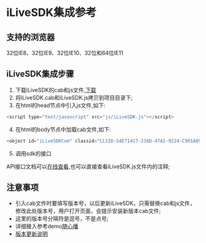 ﻿# iLiveSDK集成参考

## 支持的浏览器
32位IE8、32位IE9、32位IE10、32位和64位IE11

## iLiveSDK集成步骤
1. 下载iLiveSDK的cab和js文件,[下载](https://github.com/zhaoyang21cn/iLiveSDK_Web_Demos/blob/master/iLiveSDK)
2. 将iLiveSDK.cab和iLiveSDK.js拷贝到项目目录下;
3. 在html的head节点中引入js文件,如下:

```js
<script type="text/javascript" src="js/iLiveSDK.js"></script>
```

4. 在html的body节点中加载cab文件,如下:

```js
<object id="iLiveSDKCom" classid="CLSID:54E71417-216D-47A2-9224-C991A099C531" codebase="路径/iLiveSDK.cab#version=版本号"></object>
```

5. 调用sdk的接口

API接口文档可以[在线查看](https://zhaoyang21cn.github.io/ilivesdk_help/web_help/),也可以直接查看iLiveSDK.js文件内的注释;

## 注意事项
* 引入cab文件时要填写版本号，以后更新iLiveSDK，只需替换cab和js文件，修改此处版本号，用户打开页面，会提示安装新版本cab文件;
* 这里的版本号分隔符是逗号，不是点号;
* 详细接入参考demo[随心播](https://github.com/zhaoyang21cn/ILiveSDK_Web_Demos/tree/master/suixinbo)
* [版本更新说明](https://github.com/zhaoyang21cn/iLiveSDK_Web_Demos/blob/master/doc/iLiveSDK_ChangeList.md)
